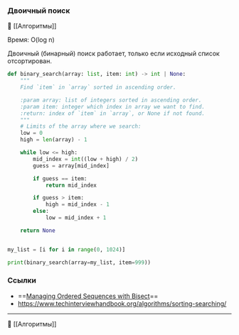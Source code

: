 ### Двоичный поиск
📂 [[Алгоритмы]]

Время: O(log n)

Двоичный (бинарный) поиск работает, только если исходный список отсортирован.

```python
def binary_search(array: list, item: int) -> int | None:
    """
    Find `item` in `array` sorted in ascending order.

    :param array: list of integers sorted in ascending order.
    :param item: integer which index in array we want to find.
    :return: index of `item` in `array`, or None if not found.
    """
    # Limits of the array where we search:
    low = 0
    high = len(array) - 1

    while low <= high:
        mid_index = int((low + high) / 2)
        guess = array[mid_index]

        if guess == item:
            return mid_index

        if guess > item:
            high = mid_index - 1
        else:
            low = mid_index + 1

    return None


my_list = [i for i in range(0, 1024)]

print(binary_search(array=my_list, item=999))
```


### Ссылки
- ==[Managing Ordered Sequences with Bisect](https://www.fluentpython.com/extra/ordered-sequences-with-bisect/)==
- https://www.techinterviewhandbook.org/algorithms/sorting-searching/

----
📂 [[Алгоритмы]]